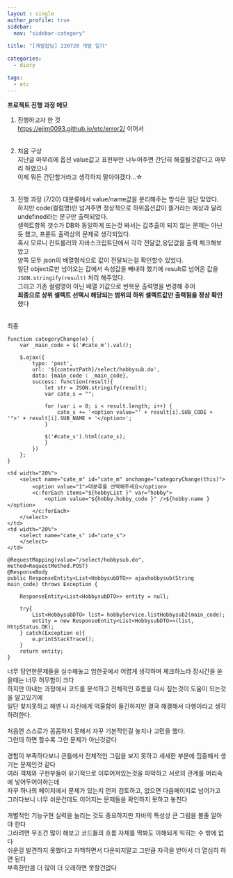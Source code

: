 ```yaml
---
layout : single
author_profile: true
sidebar: 
  nav: "sidebar-category"
  
title: "[개발잡담] 220720 개발 일기"

categories:
  - diary

tags:
  - etc
---
```



**프로젝트 진행 과정 메모**

1. 진행하고자 한 것<br>
https://ejim0093.github.io/etc/error2/ 이어서 <br><br>

2. 처음 구상<br>
지난글 마무리에 옵션 value값고 표현부만 나누어주면 간단히 해결될것같다고 마무리 하였으나<br>이제 뭐든 간단할거라고 생각하지 말아야겠다...☆<br><br>

3. 진행 과정 (7/20)
대분류에서 value/name값을 분리해주는 방식은 일단 맞았다.<br>하지만 code(컬럼명)만 넘겨주면 정상적으로 하위옵션값이 뜰거라는 예상과 달리 undefined라는 문구만 출력되었다.<br>셀렉트항목 갯수가 DB와 동일하게 뜨는것 봐서는 값추출이 되지 않는 문제는 아닌듯 했고, 프론트 출력상의 문제로 생각되었다.<br>혹시 모르니 컨트롤러와 자바스크립트단에서 각각 전달값,응답값을 출력 체크해보았고<br>양쪽 모두 json의 배열형식으로 값이 전달되는걸 확인할수 있었다.<br>일단 object로만 넘어오는 값에서 속성값을 빼내야 했기에  result로 넘어온 값을 ``JSON.stringify(result)`` 처리 해주었다.<br>그리고 기존 컬럼명이 아닌 배열 키값으로 반복문 출력명을 변경해 주어<br> **최종으로 상위 셀렉트 선택시 해당되는 범위의 하위 셀렉트값만  출력됨을 정상 확인**했다<br><br>


최종<br>

```
function categoryChange(e) {
	var _main_code = $('#cate_m').val();

	$.ajax({
		type: 'post',
		url: '${contextPath}/select/hobbysub.do',
		data: {main_code : _main_code},
		success: function(result){
			let str = JSON.stringify(result);
			var cate_s = "";
			
			for (var i = 0; i < result.length; i++) {
				cate_s += '<option value="' + result[i].SUB_CODE + '">' + result[i].SUB_NAME + '</option>';
			}

			$('#cate_s').html(cate_s);
			}
		})
	};
}
```

```
<td width="20%">
	<select name="cate_m" id="cate_m" onchange="categoryChange(this)">
		<option value="1">대분류를 선택해주세요</option>
		<c:forEach items="${hobbyList }" var="hobby">
			<option value="${hobby.hobby_code }" />${hobby.name }</option>
		</c:forEach>
	</select>
</td>
<td width="20%">
	<select name="cate_s" id="cate_s">
	</select>
</td>
```

```
@RequestMapping(value="/select/hobbysub.do", method=RequestMethod.POST)
@ResponseBody
public ResponseEntity<List<HobbysubDTO>> ajaxhobbysub(String main_code) throws Exception {

	ResponseEntity<List<HobbysubDTO>> entity = null;

	try{
		List<HobbysubDTO> list= hobbyService.listHobbysub2(main_code);
		entity = new ResponseEntity<List<HobbysubDTO>>(list, HttpStatus.OK);
	} catch(Exception e){
		e.printStackTrace();
	}
	return entity;
}
```


너무 당연한문제들을 실수해놓고 엄한곳에서 어렵게 생각하며 체크하느라 장시간을 쏟을때는 너무 허무함이 크다<br>하지만 아내는 과정에서 코드를 분석하고 전체적인 흐름을 다시 짚는것이 도움이 되는것을 알고있기에<br>일단 찾지못하고 해멘 나 자신에게 억울함이 들긴하지만 결국 해결해서 다행이라고 생각하려한다.<br><br>처음엔 스스로가 꼼꼼하지 못해서 자꾸 기본적인걸 놓치나 고민을 했다.<br>그런데 하면 할수록 그런 문제가 아닌것같다<br><br>경험이 부족하다보니 큰틀에서 전체적인 그림을 보지 못하고 세세한 부분에 집중해서 생기는 문제인것 같다<br>여러 객체와 구현부들이 유기적으로 이루어져있는것을 파악하고 서로의 관계를 머리속에 넣어두어야하는데<br>자꾸 하나의 페이지에서 문제가 있는지 먼저 검토하고, 없으면 다음페이지로 넘어가고<br>그러다보니 너무 쉬운건데도 이어지는 문제들을 확인하지 못하고 놓친다<br><br>개별적인 기능구현 실력을 늘리는 것도 중요하지만 자바의 특성상 큰 그림을 볼줄 알아야 한다<br>그러려면 무조건 많이 해보고 코드들의 흐름 자체를 딱봐도 이해되게 익히는 수 밖에 없다<br>쉬운걸 발견하지 못했다고 자책하면서 다운되지말고 그만큼 자극을 받아서 더 열심히 하면 된다<br>부족한만큼 더 많이 더 오래하면 못할건없다
